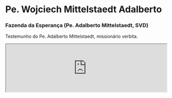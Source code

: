 # Pe. Wojciech Mittelstaedt Adalberto

### Fazenda da Esperança (Pe. Adalberto Mittelstaedt, SVD)

Testemunho do Pe. Adalberto Mittelstaedt, missionário verbita.

<div class="videoWrapper">
<iframe width="100%" src="https://www.youtube.com/embed/mO0tNcN_61w" allow="accelerometer; autoplay; clipboard-write; encrypted-media; gyroscope; picture-in-picture" allowfullscreen></iframe>
</div>

